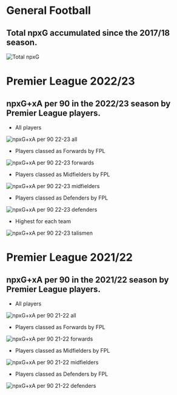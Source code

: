 # General Football
## Total npxG accumulated since the 2017/18 season. 

![Total npxG](https://user-images.githubusercontent.com/115564650/195126237-fd04eaf6-227c-4bbb-8329-a465fe0f3c08.png)


# Premier League 2022/23 

## npxG+xA per 90  in the 2022/23 season by Premier League players.
- All players

![npxG+xA per 90 22-23 all](https://user-images.githubusercontent.com/115564650/201633467-34c20483-fd24-412c-a917-475649d7181f.png)

- Players classed as Forwards by FPL

![npxG+xA per 90 22-23 forwards](https://user-images.githubusercontent.com/115564650/201633509-af627d26-878a-45dc-973d-d017a88cbbdc.png)

- Players classed as Midfielders by FPL

![npxG+xA per 90 22-23 midfielders](https://user-images.githubusercontent.com/115564650/201633526-0ef9c71c-7cb1-4c25-95bf-beec8912f4f5.png)

- Players classed as Defenders by FPL

![npxG+xA per 90 22-23 defenders](https://user-images.githubusercontent.com/115564650/201633497-30c9be32-cc39-435e-9a62-fbf928889a9b.png)

- Highest for each team

![npxG+xA per 90 22-23 talismen](https://user-images.githubusercontent.com/115564650/201648844-94d0195b-4575-41aa-a970-12a5d1c80832.png)

# Premier League 2021/22

## npxG+xA per 90  in the 2021/22 season by Premier League players.
- All players

![npxG+xA per 90 21-22 all](https://user-images.githubusercontent.com/115564650/200521845-323259dc-29c0-482c-8f05-0122fa48e28d.png)

- Players classed as Forwards by FPL

![npxG+xA per 90 21-22 forwards](https://user-images.githubusercontent.com/115564650/200310918-069f853f-70ee-445a-9f57-6b79222227ed.png)

- Players classed as Midfielders by FPL

![npxG+xA per 90 21-22 midfielders](https://user-images.githubusercontent.com/115564650/200521907-f9650946-901e-4943-8c25-be26531dfe81.png)

- Players classed as Defenders by FPL

![npxG+xA per 90 21-22 defenders](https://user-images.githubusercontent.com/115564650/200310870-4ec3c78c-43f8-4fd2-88fc-bc07521dbb4d.png)
